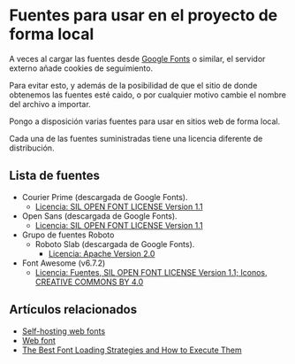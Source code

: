 # Fuentes para usar en el proyecto de forma local

A veces al cargar las fuentes desde [Google Fonts](https://fonts.google.com) o similar,
el servidor externo añade cookies de seguimiento.

Para evitar esto, y además de la posibilidad de que el sitio de donde obtenemos las fuentes esté caido,
o por cualquier motivo cambie el nombre del archivo a importar.

Pongo a disposición varias fuentes para usar en sitios web de forma local.

Cada una de las fuentes suministradas tiene una licencia diferente de distribución.

## Lista de fuentes

- Courier Prime (descargada de Google Fonts).
  - [Licencia: SIL OPEN FONT LICENSE Version 1.1](/Marqitos/localFonts/blob/main/fonts/CourierPrime/OFL.txt)
- Open Sans (descargada de Google Fonts).
  - [Licencia: SIL OPEN FONT LICENSE Version 1.1](https://github.com/Marqitos/localFonts/blob/main/fonts/OpenSans/OFL.txt)
- Grupo de fuentes Roboto
  - Roboto Slab (descargada de Google Fonts).
    - [Licencia: Apache Version 2.0](https://github.com/Marqitos/localFonts/blob/main/fonts/RobotoSlab/LICENSE.txt)
- Font Awesome (v6.7.2)
  - [Licencia: Fuentes, SIL OPEN FONT LICENSE Version 1.1; Iconos, CREATIVE COMMONS BY 4.0](https://github.com/Marqitos/localFonts/blob/main/local/FontAwesome/LICENSE.txt)

## Artículos relacionados

- [Self-hosting web fonts](https://fonts.google.com/knowledge/using_type/self_hosting_web_fonts)
- [Web font](https://fonts.google.com/knowledge/glossary/web_font)
- [The Best Font Loading Strategies and How to Execute Them](https://css-tricks.com/the-best-font-loading-strategies-and-how-to-execute-them/#loading-fonts-with-self-hosted-fonts)
